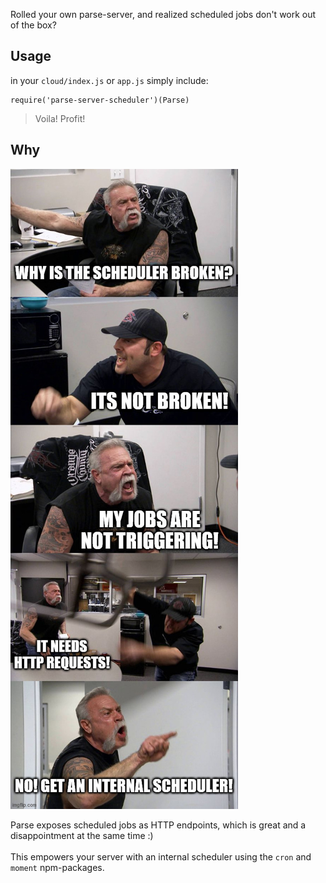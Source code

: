 Rolled your own parse-server, and realized scheduled jobs don't work out of the box?

## Usage 

in your `cloud/index.js` or `app.js` simply include:

```
require('parse-server-scheduler')(Parse)
```

> Voila! Profit! 

## Why

![](scheduler.jpg)

Parse exposes scheduled jobs as HTTP endpoints, which is great and a disappointment at the same time :)<br><br>
This empowers your server with an internal scheduler using the `cron` and `moment` npm-packages.

